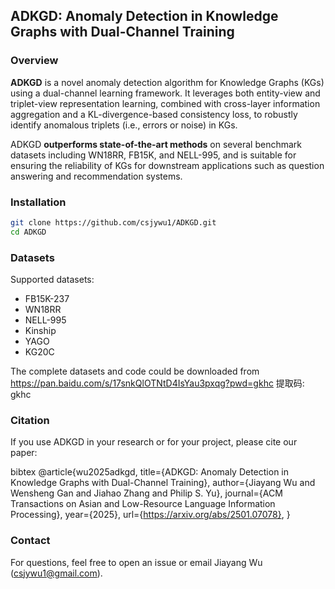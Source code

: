 ## ADKGD: Anomaly Detection in Knowledge Graphs with Dual-Channel Training


### Overview

**ADKGD** is a novel anomaly detection algorithm for Knowledge Graphs (KGs) using a dual-channel learning framework. It leverages both entity-view and triplet-view representation learning, combined with cross-layer information aggregation and a KL-divergence-based consistency loss, to robustly identify anomalous triplets (i.e., errors or noise) in KGs.

ADKGD **outperforms state-of-the-art methods** on several benchmark datasets including WN18RR, FB15K, and NELL-995, and is suitable for ensuring the reliability of KGs for downstream applications such as question answering and recommendation systems.


### Installation

```bash
git clone https://github.com/csjywu1/ADKGD.git
cd ADKGD
```
### Datasets

Supported datasets:

* FB15K-237
* WN18RR
* NELL-995
* Kinship
* YAGO
* KG20C

The complete datasets and code could be downloaded from https://pan.baidu.com/s/17snkQlOTNtD4IsYau3pxqg?pwd=gkhc 提取码: gkhc 


### Citation

If you use ADKGD in your research or for your project, please cite our paper:

bibtex
@article{wu2025adkgd,
  title={ADKGD: Anomaly Detection in Knowledge Graphs with Dual-Channel Training},
  author={Jiayang Wu and Wensheng Gan and Jiahao Zhang and Philip S. Yu},
  journal={ACM Transactions on Asian and Low-Resource Language Information Processing},
  year={2025},
  url={https://arxiv.org/abs/2501.07078},
}


### Contact

For questions, feel free to open an issue or email Jiayang Wu ([csjywu1@gmail.com](mailto:csjywu1@gmail.com)).
